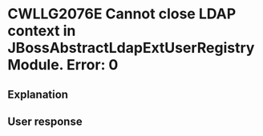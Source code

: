 # CWLLG2076E Cannot close LDAP context in JBossAbstractLdapExtUserRegistryModule. Error: 0

## Explanation

## User response